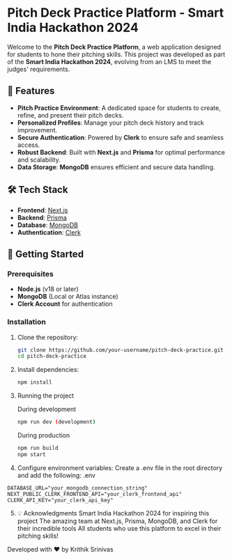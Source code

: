# Pitch Deck Practice Platform - Smart India Hackathon 2024

Welcome to the **Pitch Deck Practice Platform**, a web application designed for students to hone their pitching skills. This project was developed as part of the **Smart India Hackathon 2024**, evolving from an LMS to meet the judges' requirements.

## 🚀 Features

- **Pitch Practice Environment**: A dedicated space for students to create, refine, and present their pitch decks.
- **Personalized Profiles**: Manage your pitch deck history and track improvement.
- **Secure Authentication**: Powered by **Clerk** to ensure safe and seamless access.
- **Robust Backend**: Built with **Next.js** and **Prisma** for optimal performance and scalability.
- **Data Storage**: **MongoDB** ensures efficient and secure data handling.

## 🛠️ Tech Stack

- **Frontend**: [Next.js](https://nextjs.org/)  
- **Backend**: [Prisma](https://www.prisma.io/)  
- **Database**: [MongoDB](https://www.mongodb.com/)  
- **Authentication**: [Clerk](https://clerk.dev/)  


## 🚀 Getting Started

### Prerequisites

- **Node.js** (v18 or later)
- **MongoDB** (Local or Atlas instance)
- **Clerk Account** for authentication

### Installation

1. Clone the repository:
   ```bash
   git clone https://github.com/your-username/pitch-deck-practice.git
   cd pitch-deck-practice
   ```
2. Install dependencies:
   ```bash
   npm install
   ```
3. Running the project

   During development
   ```bash
   npm run dev (development)
   ```
   
   During production
   ```bash
   npm run build
   npm start
   ```
4. Configure environment variables: Create a .env file in the root directory and add the following:
.env
  ```env
  DATABASE_URL="your_mongodb_connection_string"
  NEXT_PUBLIC_CLERK_FRONTEND_API="your_clerk_frontend_api"
  CLERK_API_KEY="your_clerk_api_key"
  ```

5. 💡 Acknowledgments
Smart India Hackathon 2024 for inspiring this project
The amazing team at Next.js, Prisma, MongoDB, and Clerk for their incredible tools
All students who use this platform to excel in their pitching skills!


Developed with ❤️ by Krithik Srinivas


   
   
